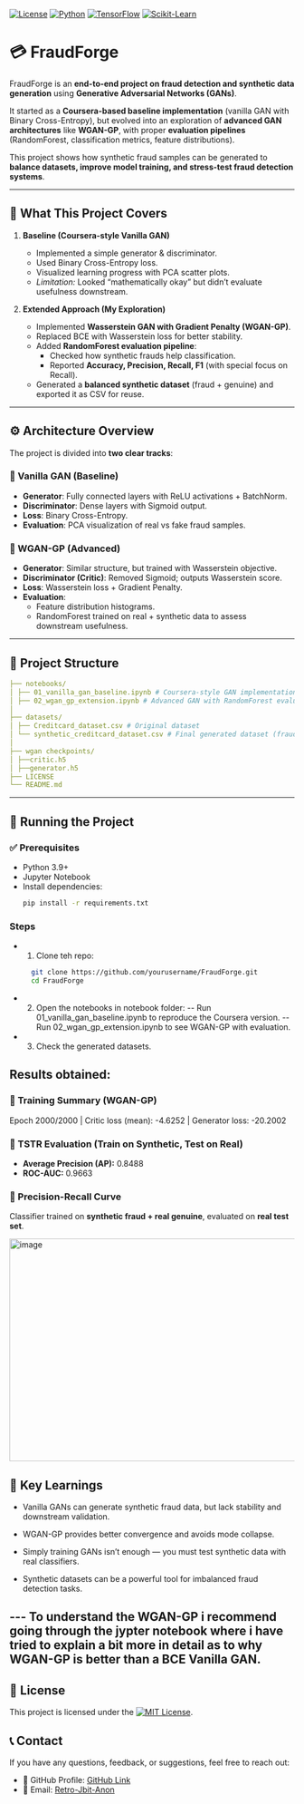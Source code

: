 [![License](https://img.shields.io/badge/License-MIT-blue.svg)](LICENSE)
[![Python](https://img.shields.io/badge/Python-3.9+-yellow.svg)](https://www.python.org/)
[![TensorFlow](https://img.shields.io/badge/TensorFlow-2.x-orange.svg)](https://www.tensorflow.org/)
[![Scikit-Learn](https://img.shields.io/badge/Scikit--Learn-Ready-green.svg)](https://scikit-learn.org/stable/)

# 💳 FraudForge

FraudForge is an **end-to-end project on fraud detection and synthetic data generation** using **Generative Adversarial Networks (GANs)**.  

It started as a **Coursera-based baseline implementation** (vanilla GAN with Binary Cross-Entropy), but evolved into an exploration of **advanced GAN architectures** like **WGAN-GP**, with proper **evaluation pipelines** (RandomForest, classification metrics, feature distributions).  

This project shows how synthetic fraud samples can be generated to **balance datasets, improve model training, and stress-test fraud detection systems**.

---

## 🧠 What This Project Covers

1. **Baseline (Coursera-style Vanilla GAN)**
   - Implemented a simple generator & discriminator.
   - Used Binary Cross-Entropy loss.
   - Visualized learning progress with PCA scatter plots.
   - *Limitation:* Looked “mathematically okay” but didn’t evaluate usefulness downstream.

2. **Extended Approach (My Exploration)**
   - Implemented **Wasserstein GAN with Gradient Penalty (WGAN-GP)**.
   - Replaced BCE with Wasserstein loss for better stability.
   - Added **RandomForest evaluation pipeline**:
     - Checked how synthetic frauds help classification.
     - Reported **Accuracy, Precision, Recall, F1** (with special focus on Recall).
   - Generated a **balanced synthetic dataset** (fraud + genuine) and exported it as CSV for reuse.

---

## ⚙️ Architecture Overview

The project is divided into **two clear tracks**:

### 🔹 Vanilla GAN (Baseline)
- **Generator**: Fully connected layers with ReLU activations + BatchNorm.
- **Discriminator**: Dense layers with Sigmoid output.
- **Loss**: Binary Cross-Entropy.
- **Evaluation**: PCA visualization of real vs fake fraud samples.

### 🔹 WGAN-GP (Advanced)
- **Generator**: Similar structure, but trained with Wasserstein objective.
- **Discriminator (Critic)**: Removed Sigmoid; outputs Wasserstein score.
- **Loss**: Wasserstein loss + Gradient Penalty.
- **Evaluation**:  
  - Feature distribution histograms.  
  - RandomForest trained on real + synthetic data to assess downstream usefulness.  

---

## 📂 Project Structure

``` yaml
├── notebooks/
│ ├── 01_vanilla_gan_baseline.ipynb # Coursera-style GAN implementation
│ ├── 02_wgan_gp_extension.ipynb # Advanced GAN with RandomForest evaluation
│
├── datasets/
│ ├── Creditcard_dataset.csv # Original dataset
│ └── synthetic_creditcard_dataset.csv # Final generated dataset (fraud + genuine)
│
├── wgan checkpoints/
│ ├──critic.h5
│ ├──generator.h5
├── LICENSE
└── README.md
```
---

## 🚀 Running the Project

### ✅ Prerequisites
- Python 3.9+
- Jupyter Notebook
- Install dependencies:
  ```bash
  pip install -r requirements.txt
  ```
### Steps
- 1. Clone teh repo:
   ```bash
     git clone https://github.com/yourusername/FraudForge.git
     cd FraudForge
   ```
- 2. Open the notebooks in notebook folder:
-- Run 01_vanilla_gan_baseline.ipynb to reproduce the Coursera version.
-- Run 02_wgan_gp_extension.ipynb to see WGAN-GP with evaluation.
- 3. Check the generated datasets.
 
## Results obtained:
### 🔹 Training Summary (WGAN-GP)
Epoch 2000/2000 | Critic loss (mean): -4.6252 | Generator loss: -20.2002

### 🔹 TSTR Evaluation (Train on Synthetic, Test on Real)
- **Average Precision (AP):** 0.8488  
- **ROC-AUC:** 0.9663  

### 🔹 Precision-Recall Curve
Classifier trained on **synthetic fraud + real genuine**, evaluated on **real test set**.

<img width="665" height="393" alt="image" src="https://github.com/user-attachments/assets/80d36e21-543d-47b3-bc2c-e0a7338f5182" />

## 🎯 Key Learnings

- Vanilla GANs can generate synthetic fraud data, but lack stability and downstream validation.

- WGAN-GP provides better convergence and avoids mode collapse.

- Simply training GANs isn’t enough — you must test synthetic data with real classifiers.

- Synthetic datasets can be a powerful tool for imbalanced fraud detection tasks.

**---**
To understand the WGAN-GP i recommend going through the jypter notebook where i have tried to explain a bit more in detail as to why WGAN-GP is better than a BCE Vanilla GAN.
---

## 📄 License

This project is licensed under the [![MIT License](https://img.shields.io/badge/License-MIT-blue.svg )](LICENSE).

## 📞 Contact

If you have any questions, feedback, or suggestions, feel free to reach out:

- 💼 GitHub Profile: [GitHub Link]( https://github.com/Retro-Jbit-Anon )
- 📧 Email: [Retro-Jbit-Anon](mailto:jidaarabbas@gmail.com)
